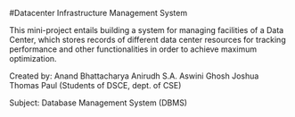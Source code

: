 #Datacenter Infrastructure Management System

This mini-project entails building a system for managing facilities of a Data Center, which stores records of different data center resources for tracking performance and other functionalities in order to achieve maximum optimization.

Created by:
Anand Bhattacharya
Anirudh S.A.
Aswini Ghosh
Joshua Thomas Paul
(Students of DSCE, dept. of CSE)

Subject: Database Management System (DBMS)
